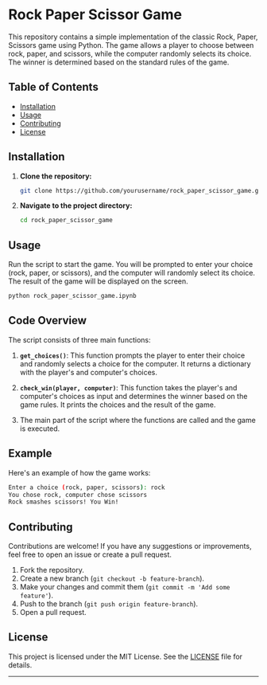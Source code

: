 # Rock Paper Scissor Game

This repository contains a simple implementation of the classic Rock, Paper, Scissors game using Python. The game allows a player to choose between rock, paper, and scissors, while the computer randomly selects its choice. The winner is determined based on the standard rules of the game.

## Table of Contents
- [Installation](#installation)
- [Usage](#usage)
- [Contributing](#contributing)
- [License](#license)

## Installation

1. **Clone the repository:**
   ```sh
   git clone https://github.com/yourusername/rock_paper_scissor_game.git
   ```
2. **Navigate to the project directory:**
   ```sh
   cd rock_paper_scissor_game
   ```

## Usage

Run the script to start the game. You will be prompted to enter your choice (rock, paper, or scissors), and the computer will randomly select its choice. The result of the game will be displayed on the screen.

```sh
python rock_paper_scissor_game.ipynb
```

## Code Overview

The script consists of three main functions:

1. **`get_choices()`**: This function prompts the player to enter their choice and randomly selects a choice for the computer. It returns a dictionary with the player's and computer's choices.

2. **`check_win(player, computer)`**: This function takes the player's and computer's choices as input and determines the winner based on the game rules. It prints the choices and the result of the game.

3. The main part of the script where the functions are called and the game is executed.

## Example

Here's an example of how the game works:

```sh
Enter a choice (rock, paper, scissors): rock
You chose rock, computer chose scissors
Rock smashes scissors! You Win!
```

## Contributing

Contributions are welcome! If you have any suggestions or improvements, feel free to open an issue or create a pull request.

1. Fork the repository.
2. Create a new branch (`git checkout -b feature-branch`).
3. Make your changes and commit them (`git commit -m 'Add some feature'`).
4. Push to the branch (`git push origin feature-branch`).
5. Open a pull request.

## License

This project is licensed under the MIT License. See the [LICENSE](LICENSE) file for details.

---

